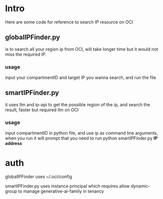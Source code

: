 # Intro

Here are some code for reference to search IP resource on OCI

## globalIPFinder.py 

is to search all your region ip from OCI, will take longer time but it would not miss the required IP. 

### usage

input your compartmentID and target IP you wanna search, and run the file

## smartIPFinder.py

it uses llm and ip-api to get the possible region of the ip, and search the result, faster but required llm on OCI

### usage

input compartmentID in python file, and use ip as command line arguments, when you run it will prompt that you  need to run python  smartIPFinder.py   **IP address**


# auth

globalIPFinder  uses ~/.oci/config 

smartIPFinder.py uses instance principal which requires allow dynamic-group <xxxx> to manage generative-ai-family in tenancy

